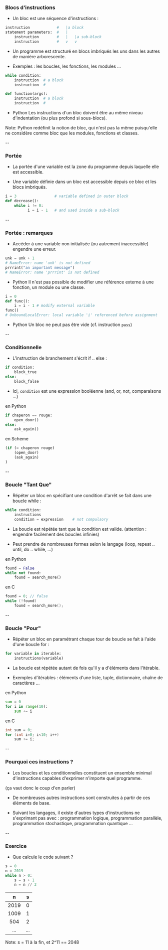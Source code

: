 ### Blocs d'instructions

- Un <span class='strong'>bloc</span> est une séquence d'instructions :

```python
instruction            #   |a block
statement parameters:  #   |
    instruction        #   |   |a sub-block
    instruction        #   v   v
```

- Un programme est structuré en blocs imbriqués les uns dans les
  autres de manière arborescente.

- Exemples : les boucles, les fonctions, les modules ...

<div class="half">

```python
while condition:
    instruction  # a block
    instruction  #
```

</div>

<div class="half">

```python
def function(args):
    instruction  # a block
    instruction  #
```

</div>

- <span class="label">Python</span> Les instructions d'un bloc doivent
  être au même niveau d'indentation (ou plus profond si sous-blocs).

Note: Python redéfinit la notion de bloc, qui n'est pas la même puisqu'elle ne considère comme bloc que les modules, fonctions et classes.

--

### Portée

- La <span class='strong'>portée</span> d'une variable est la zone du
  programme depuis laquelle elle est accessible.

- Une variable définie dans un bloc est accessible depuis ce bloc et
  les blocs imbriqués.

```python
i = 3                 # variable defined in outer block
def decrease():
    while i != 0:
    	  i = i - 1   # and used inside a sub-block
```

--

### Portée : remarques

- Accéder à une variable non initialisée (ou autrement inaccessible)
  engendre une erreur.

```python
unk = unk + 1
# NameError: name 'unk' is not defined
prrrint("an important message")
# NameError: name 'prrrint' is not defined
```

- <span class="label">Python</span> Il n'est pas possible de modifier
  une référence externe à une fonction, un module ou une classe.

```python
i = 0
def func():
    i = i - 1 # modify external variable
func()
# UnboundLocalError: local variable 'i' referenced before assignment
```

- <span class="label">Python</span> Un bloc ne peut pas être vide
  (cf. instruction `pass`)

--

### Conditionnelle

- L'instruction de branchement s'écrit <span class='strong'>if .. else</span> :

```python
if condition:
    block_true
else:
    block_false
```

- Ici, `condition` est une expression booléenne (and, or, not,
comparaisons ...)

<div class='half'>

en Python  <!-- .element: class="title" -->
```python
if chaperon == rouge:
    open_door()
else:
    ask_again()
```

</div>
<div class='half'>

en Scheme  <!-- .element: class="title" -->
```scheme
(if (= chaperon rouge)
    (open_door)
    (ask_again)
)
```

</div>

--

### Boucle "Tant Que"

- Répéter un bloc en spécifiant une condition d'arrêt se fait dans une
  boucle <span class='strong'>while</span>&nbsp;:

```python
while condition:
    instructions
    condition = expression    # not compulsory
```

- La boucle est répétée tant que la condition est valide.
(attention : engendre facilement des boucles infinies)

- Peut prendre de nombreuses formes selon le langage (loop, repeat .. until, do .. while, ...)

<div class='half'>

en Python  <!-- .element: class="title" -->
```python
found = False
while not found:
    found = search_more()
```

</div>
<div class='half'>

en C  <!-- .element: class="title" -->
```c
found = 0; // false
while (!found)
    found = search_more();
```

</div>


--

### Boucle "Pour"

- Répéter un bloc en paramétrant chaque tour de boucle se fait à
  l'aide d'une boucle <span class='strong'>for</span>&nbsp;:

```python
for variable in iterable:
    instructions(variable)
```

- La boucle est répétée autant de fois qu'il y a d'éléments dans
  l'itérable.

- Exemples d'itérables : éléments d'une liste, tuple, dictionnaire,
  chaîne de caractères ...

<div class='half'>

en Python  <!-- .element: class="title" -->
```python
sum = 0
for i in range(10):
    sum += i
```

</div>
<div class='half'>

en C  <!-- .element: class="title" -->
```c
int sum = 0;
for (int i=0; i<10; i++)
    sum += i;
```

</div>

--

### Pourquoi ces instructions ?

- Les boucles et les conditionnelles constituent un ensemble minimal
  d'instructions capables d'exprimer n'importe quel programme.

(ça vaut donc le coup d'en parler)

- De nombreuses autres instructions sont construites à partir de ces
  éléments de base.

- Suivant les langages, il existe d'autres types d'instructions ne
  s'exprimant pas avec : programmation logique, programmation
  parallèle, programmation stochastique, programmation quantique ...


--

### Exercice

- Que calcule le code suivant ?

```python
s = 0
n = 2019
while n > 0:
    s = s + 1
    n = n // 2
```

| n     | s |
| :---: |:-:|
| 2019  | 0 |
| 1009  | 1 |
| 504   | 2 |
| ...   | ... |

Note: s = 11 à la fin, et 2^11 == 2048